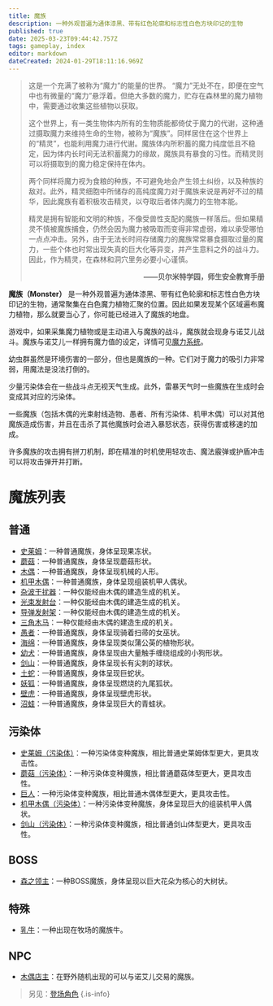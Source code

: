 ```yaml
---
title: 魔族
description: 一种外观普遍为通体漆黑、带有红色轮廓和标志性白色方块印记的生物
published: true
date: 2025-03-23T09:44:42.757Z
tags: gameplay, index
editor: markdown
dateCreated: 2024-01-29T18:11:16.969Z
---
```


> 这是一个充满了被称为“魔力”的能量的世界。
> “魔力”无处不在，即便在空气中也有微量的“魔力”悬浮着。但绝大多数的魔力，贮存在森林里的魔力植物中，需要通过收集这些植物以获取。
> 
> 这个世界上，有一类生物体内所有的生物质能都倚仗于魔力的代谢，这种通过摄取魔力来维持生命的生物，被称为“魔族”。同样居住在这个世界上的“精灵”，也能利用魔力进行代谢。魔族体内所积蓄的魔力纯度低且不稳定，因为体内长时间无法积蓄魔力的缘故，魔族具有暴食的习性。而精灵则可以将摄取到的魔力稳定保持在体内。
> 
> 两个同样将魔力视为食粮的种族，不可避免地会产生领土纠纷，以及种族的敌对。此外，精灵细胞中所储存的高纯度魔力对于魔族来说是再好不过的精华，因此魔族有着积极攻击精灵，以夺取后者体内魔力的生物本能。
> 
> 精灵是拥有智能和文明的种族，不像受兽性支配的魔族一样落后。但如果精灵不慎被魔族捕食，仍然会因为魔力被吸取而变得非常虚弱，难以承受哪怕一点点冲击。另外，由于无法长时间存储魔力的魔族常常暴食摄取过量的魔力，一些个体也时常出现失真的巨大化等异变，并产生意料之外的战斗力。因此，作为精灵，在森林和洞穴里务必要小心谨慎。**<p align=right>——贝尔米特学园，师生安全教育手册</p>**

**魔族（Monster）** 是一种外观普遍为通体漆黑、带有红色轮廓和标志性白色方块印记的生物，通常聚集在白色魔力植物汇聚的位置。因此如果发现某个区域遍布魔力植物，那么就要当心了，你可能已经进入了魔族的地盘。

游戏中，如果采集魔力植物或是主动进入与魔族的战斗，魔族就会现身与诺艾儿战斗。魔族与诺艾儿一样拥有魔力值的设定，详情可见[魔力系统](/zh/mana-crystal)。

幼虫群虽然是环境伤害的一部分，但也是魔族的一种。它们对于魔力的吸引力非常弱，用魔法是没法打倒的。

少量污染体会在一些战斗点无视天气生成。此外，雷暴天气时一些魔族在生成时会变成其对应的污染体。

一些魔族（包括木偶的光束射线造物、愚者、所有污染体、机甲木偶）可以对其他魔族造成伤害，并且在击杀了其他魔族时会进入暴怒状态，获得伤害或移速的加成。

许多魔族的攻击拥有拼刀机制，即在精准的时机使用轻攻击、魔法霰弹或护盾冲击可以将攻击弹开并打断。

# 魔族列表

## 普通

- [史莱姆](/zh/enemy/slime)：一种普通魔族，身体呈现果冻状。
- [蘑菇](/zh/enemy/mushroom)：一种普通魔族，身体呈现蘑菇形状。
- [木偶](/zh/enemy/puppet)：一种普通魔族，身体呈现机械的人形。
- [机甲木偶](/zh/enemy/armoured-wooden-puppet)：一种普通魔族，身体呈现组装机甲人偶状。
- [杂波干扰器](/zh/enemy/rainmaker)：一种仅能经由木偶的建造生成的机关。
- [光束发射台](/zh/enemy/laser)：一种仅能经由木偶的建造生成的机关。
- [导弹发射架](/zh/enemy/missile-launcher)：一种仅能经由木偶的建造生成的机关。
- [三角木马](/zh/enemy/wooden-horse)：一种仅能经由木偶的建造生成的机关。
- [愚者](/zh/enemy/the-fool)：一种普通魔族，身体呈现骑着扫帚的女巫状。
- [海绵](/zh/enemy/porifera)：一种普通魔族，身体呈现类似蒲公英的植物形状。
- [幼犬](/zh/enemy/puppy)：一种普通魔族，身体呈现由大量触手缠绕组成的小狗形状。
- [剑山](/zh/enemy/urchin)：一种普通魔族，身体呈现长有尖刺的球状。
- [土蛇](/zh/enemy/mole-snake)：一种普通魔族，身体呈现巨蛇状。
- [妖狐](/zh/enemy/nine-tailed-fox)：一种普通魔族，身体呈现燃烧的九尾狐状。
- [壁虎](/zh/enemy/lizard)：一种普通魔族，身体呈现壁虎形状。
- [沼蛙](/zh/enemy/frog)：一种普通魔族，身体呈现巨大的青蛙状。

## 污染体

- [史莱姆（污染体）](/zh/enemy/slime-contaminated)：一种污染体变种魔族，相比普通史莱姆体型更大，更具攻击性。
- [蘑菇（污染体）](/zh/enemy/mushroom-contaminated)：一种污染体变种魔族，相比普通蘑菇体型更大，更具攻击性。
- [巨人](/zh/enemy/giant)：一种污染体变种魔族，相比普通木偶体型更大，更具攻击性。
- [机甲木偶（污染体）](/zh/enemy/armoured-wooden-puppet)：一种污染体变种魔族，身体呈现巨大的组装机甲人偶状。
- [剑山（污染体）](/zh/enemy/urchin-contaminated)：一种污染体变种魔族，相比普通剑山体型更大，更具攻击性。

## BOSS

- [森之领主](/zh/enemy/lord-of-the-forest)：一种BOSS魔族，身体呈现以巨大花朵为核心的大树状。

## 特殊

- [乳牛](/zh/enemy/cow)：一种出现在牧场的魔族牛。

## NPC

- [木偶店主](/zh/enemy/sales-puppet)：在野外随机出现的可以与诺艾儿交易的魔族。

> 另见：[登场角色](/zh/characters)
{.is-info}
